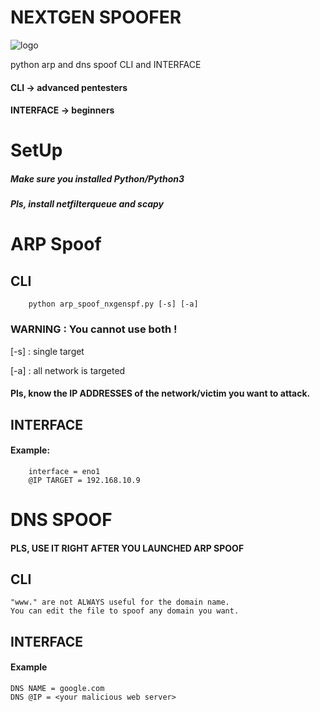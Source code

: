 # NEXTGEN SPOOFER
![logo](https://user-images.githubusercontent.com/61053314/132832369-540ded53-8aff-4ea7-bcd6-70dbe7109c1a.png)

python arp and dns spoof CLI and INTERFACE
#### CLI -> advanced pentesters
#### INTERFACE -> beginners

# SetUp
##### Make sure you installed Python/Python3
##### Pls, install netfilterqueue and scapy

# ARP Spoof
## CLI
		python arp_spoof_nxgenspf.py [-s] [-a]
    
### WARNING : You cannot use both !
[-s] : single target

[-a] : all network is targeted


#### Pls, know the IP ADDRESSES of the network/victim you want to attack.


## INTERFACE
#### Example:
		interface = eno1
		@IP TARGET = 192.168.10.9
		
		
# DNS SPOOF
#### PLS, USE IT RIGHT AFTER YOU LAUNCHED ARP SPOOF
## CLI
	"www." are not ALWAYS useful for the domain name.
	You can edit the file to spoof any domain you want.
## INTERFACE
#### Example
	DNS NAME = google.com
	DNS @IP = <your malicious web server> 


	






